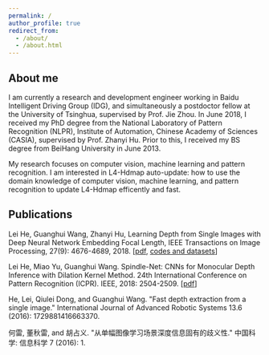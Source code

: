 ```yaml
---
permalink: /
author_profile: true
redirect_from: 
  - /about/
  - /about.html
---
```

## About me

I am currently a research and development engineer working in Baidu Intelligent Driving Group (IDG), and simultaneously a postdoctor fellow at the University of Tsinghua, supervised by Prof. Jie Zhou. In June 2018, I received my PhD degree from the National Laboratory of Pattern Recognition (NLPR), Institute of Automation, Chinese Academy of Sciences (CASIA), supervised by Prof. Zhanyi Hu. Prior to this, I received my BS degree from BeiHang University in June 2013.

My research focuses on computer vision, machine learning and pattern recognition. I am interested in L4-Hdmap auto-update: how to use the domain knowledge of computer vision, machine learning, and pattern recognition to update L4-Hdmap efficently and fast.

## Publications

Lei He, Guanghui Wang, Zhanyi Hu, Learning Depth from Single Images with Deep Neural Network Embedding Focal Length, IEEE Transactions on Image Processing, 27(9): 4676-4689, 2018. [[pdf](https://arxiv.org/abs/1803.10039), [codes and datasets](https://pan.baidu.com/s/1YVjMPTbYgUsphoSWPifJkQ)]

Lei He, Miao Yu, Guanghui Wang. Spindle-Net: CNNs for Monocular Depth Inference with Dilation Kernel Method. 24th International Conference on Pattern Recognition (ICPR). IEEE, 2018: 2504-2509. [[pdf](http://leiup.github.io/files/Spindle-Net.pdf)]

He, Lei, Qiulei Dong, and Guanghui Wang. "Fast depth extraction from a single image." International Journal of Advanced Robotic Systems 13.6 (2016): 1729881416663370.

何雷, 董秋雷, and 胡占义. "从单幅图像学习场景深度信息固有的歧义性." 中国科学: 信息科学 7 (2016): 1.

